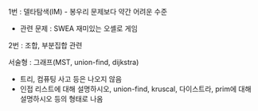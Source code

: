 
1번 : 델타탐색(IM) - 봉우리 문제보다 약간 어려운 수준

- 관련 문제 : SWEA 재미있는 오셸로 게임

2번 : 조합, 부분집합 관련

서술형 : 그래프(MST, union-find, dijkstra)

- 트리, 컴퓨팅 사고 등은 나오지 않음
- 인접 리스트에 대해 설명하시오, union-find, kruscal, 다이스트라, prim에 대해 설명하시오
등의 형태로 나옴